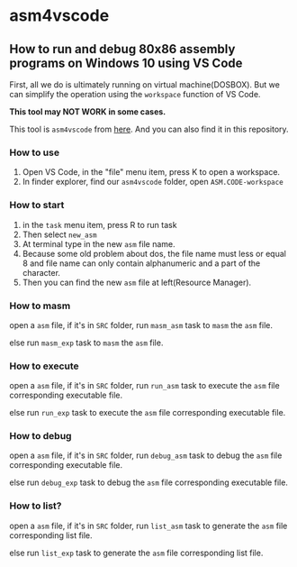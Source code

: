 # asm4vscode
## How to run and debug 80x86 assembly programs on Windows 10 using VS Code

First, all we do is ultimately running on virtual machine(DOSBOX). But we can simplify the operation using the `workspace` function of VS Code.

**This tool may NOT WORK in some cases.**

This tool is `asm4vscode` from [here](https://github.com/YouDad/asm4vscode). And you can also find it in this repository.

### How to use

1. Open VS Code, in the "file" menu item, press K to open a workspace.
2. In finder explorer, find our `asm4vscode` folder, open `ASM.CODE-workspace`

### How to start

1. in the `task` menu item, press R to run task
2. Then select `new_asm`
3. At terminal type in the new `asm` file name.
4. Because some old problem about dos, the file name must less or equal 8 and file name can only contain alphanumeric and a part of the character.
5. Then you can find the new `asm` file at left(Resource Manager).

### How to masm

open a `asm` file, if it's in `SRC` folder, run `masm_asm` task to `masm` the `asm` file.

else run `masm_exp` task to `masm` the `asm` file.

### How to execute

open a `asm` file, if it's in `SRC` folder, run `run_asm` task to execute the `asm` file corresponding executable file.

else run `run_exp` task to execute the `asm` file corresponding executable file.

### How to debug

open a `asm` file, if it's in `SRC` folder, run `debug_asm` task to debug the `asm` file corresponding executable file.

else run `debug_exp` task to debug the `asm` file corresponding executable file.

### How to list?

open a `asm` file, if it's in `SRC` folder, run `list_asm` task to generate the `asm` file corresponding list file.

else run `list_exp` task to generate the `asm` file corresponding list file.